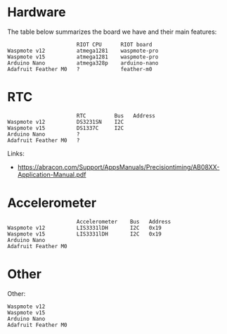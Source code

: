 Hardware
=====================

The table below summarizes the board we have and their main features:

                          RIOT CPU      RIOT board
    Waspmote v12          atmega1281    waspmote-pro
    Waspmote v15          atmega1281    waspmote-pro
    Arduino Nano          atmega328p    arduino-nano
    Adafruit Feather M0   ?             feather-m0

RTC
=====================

                          RTC         Bus   Address
    Waspmote v12          DS3231SN    I2C
    Waspmote v15          DS1337C     I2C
    Arduino Nano          ?
    Adafruit Feather M0   ?

Links:

- https://abracon.com/Support/AppsManuals/Precisiontiming/AB08XX-Application-Manual.pdf


Accelerometer
=====================

                          Accelerometer    Bus   Address
    Waspmote v12          LIS3331lDH       I2C   0x19
    Waspmote v15          LIS3331lDH       I2C   0x19
    Arduino Nano
    Adafruit Feather M0

Other
=====================

Other:

    Waspmote v12
    Waspmote v15
    Arduino Nano
    Adafruit Feather M0
